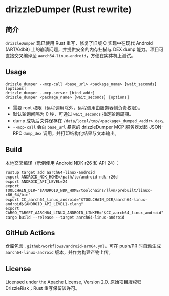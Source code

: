 drizzleDumper (Rust rewrite)
============================

简介
----

`drizzleDumper` 现已使用 Rust 重写，修复了旧版 C 实现中在现代 Android (ART/64bit) 上的崩溃问题，并提供安全的内存扫描与 DEX dump 能力。项目可直接交叉编译至 `aarch64-linux-android`，方便在实体机上测试。

Usage
-----

```
drizzle_dumper --mcp-call <base_url> <package_name> [wait_seconds] [options]
drizzle_dumper --mcp-server [bind_addr]
drizzle_dumper <package_name> [wait_seconds] [options]
```

* 需要 root 权限（远程调用除外，远程调用由服务器侧负责权限）。
* 默认轮询间隔为 0 秒，可通过 `wait_seconds` 指定轮询周期。
* dump 成功后文件保存在 `/data/local/tmp/<package>_dumped_<addr>.dex`。
* `--mcp-call` 会向 `base_url` 暴露的 drizzleDumper MCP 服务器发起 JSON-RPC `dump_dex` 调用，并打印结构化结果与文本输出。

Build
-----

本地交叉编译（示例使用 Android NDK r26 和 API 24）：

```
rustup target add aarch64-linux-android
export ANDROID_NDK_HOME=/path/to/android-ndk-r26d
export ANDROID_API_LEVEL=24
export TOOLCHAIN_DIR="$ANDROID_NDK_HOME/toolchains/llvm/prebuilt/linux-x86_64/bin"
export CC_aarch64_linux_android="$TOOLCHAIN_DIR/aarch64-linux-android${ANDROID_API_LEVEL}-clang"
export CARGO_TARGET_AARCH64_LINUX_ANDROID_LINKER="$CC_aarch64_linux_android"
cargo build --release --target aarch64-linux-android
```

GitHub Actions
--------------

仓库包含 `.github/workflows/android-arm64.yml`，可在 push/PR 时自动生成 `aarch64-linux-android` 版本，并作为构建产物上传。

License
-------

Licensed under the Apache License, Version 2.0. 原始项目版权归 DrizzleRisk；Rust 重写保留该许可。
